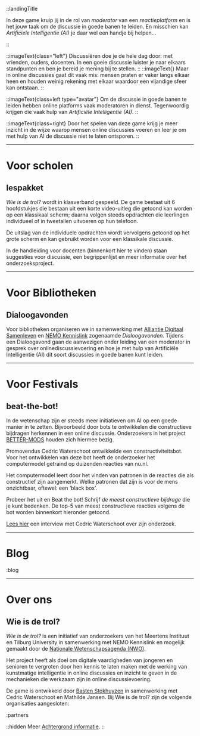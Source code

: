 ::landingTitle

In deze game kruip jij in de rol van _moderator_ van een _reactieplatform_ en is het jouw taak om de discussie in goede banen te leiden. En misschien kan _Artificiele Intelligentie (AI)_ je daar wel een handje bij helpen...

<!-- Zou jij een trol herkennen tussen de reacties op een online artikel? En denk je dat een _getrainde computer_ dat ook zou kunnen? Leer hier meer over _online reageren_, _modereren_ en _Kunstmatige Intelligentie!_ -->

::

<!-- :searchBlob -->

<!-- :scrollMore -->

::imageText{class="left"}
Discussiëren doe je de hele dag door: met vrienden, ouders, docenten. In een goeie discussie luister je naar elkaars standpunten en ben je bereid je mening bij te stellen.
::
::imageText{}
Maar in online discussies gaat dit vaak mis: mensen praten er vaker langs elkaar heen en houden weinig rekening met elkaar waardoor een vijandige sfeer kan ontstaan.
::

::imageText{class=left type="avatar"}
Om de discussie in goede banen te leiden hebben online platforms vaak moderatoren in dienst. Tegenwoordig krijgen die vaak hulp van _Artificiële Intelligentie (AI)_.
::

::imageText{class=right}
Door het spelen van deze game krijg je meer inzicht in de wijze waarop mensen online discussies voeren en leer je om met hulp van AI de discussie niet te laten ontsporen.
::

---

# Voor scholen

## lespakket

_Wie is de trol?_ wordt in klasverband gespeeld. De game bestaat uit 6 hoofdstukjes die bestaan uit een korte video-uitleg die getoond kan worden op een klassikaal scherm; daarna volgen steeds opdrachten die leerlingen individueel of in tweetallen uitvoeren op hun telefoon.

De uitslag van de individuele opdrachten wordt vervolgens getoond op het grote scherm en kan gebruikt worden voor een klassikale discussie.

In de handleiding voor docenten (binnenkort hier te vinden) staan suggesties voor discussie, een begrippenlijst en meer informatie over het onderzoeksproject.

---

# Voor Bibliotheken

## Dialoogavonden

Voor bibliotheken organiseren we in samenwerking met [Alliantie Digitaal Samenleven](https://digitaalsamenleven.nl/) en [NEMO Kennislink](https://www.nemokennislink.nl/) zogenaamde _Dialoogavonden_. Tijdens een Dialoogavond gaan de aanwezigen onder leiding van een moderator in gesprek over onlinediscussievoering en hoe je met hulp van Artificiële Intelligentie (AI) dit soort discussies in goede banen kunt leiden.

---

# Voor Festivals

## beat-the-bot!

In de wetenschap zijn er steeds meer initiatieven om AI op een goede manier in te zetten. Bijvoorbeeld door bots te ontwikkelen die constructieve bijdragen herkennen in een online discussie. Onderzoekers in het project [BETTER-MODS](https://better-mods.uvt.nl/) houden zich hiermee bezig.

Promovendus Cedric Waterschoot ontwikkelde een constructiviteitsbot. Voor het ontwikkelen van deze bot heeft de onderzoeker het computermodel getraind op duizenden reacties van nu.nl.

Het computermodel leert door het vinden van patronen in de reacties die als constructief zijn aangemerkt. Welke patronen dat zijn is voor de mens onzichtbaar, oftewel: een ‘black box’.

Probeer het uit en Beat the bot! Schrijf _de meest constructieve bijdrage_ die je kunt bedenken. De top-5 van meest constructieve reacties volgens de bot worden binnenkort hieronder getoond.

[Lees hier](https://meertens.knaw.nl/2021/06/24/hoe-kan-ai-bijdragen-aan-een-gezonder-debat/) een interview met Cedric Waterschoot over zijn onderzoek.

---

# Blog

:blog

---

# Over ons

## Wie is de trol?

_Wie is de trol?_ is een initiatief van onderzoekers van het Meertens Instituut en Tilburg University in samenwerking met NEMO Kennislink en mogelijk gemaakt door de [Nationale Wetenschapsagenda (NWO)](https://www.nwo.nl/en/researchprogrammes/dutch-research-agenda-nwa).

Het project heeft als doel om digitale vaardigheden van jongeren en senioren te vergroten door hen kennis te laten maken met de werking van kunstmatige intelligentie in online discussies en inzicht te geven in de mechanieken die werkzaam zijn in online discussievoering.

De game is ontwikkeld door [Basten Stokhuyzen](https://bstn.nl) in samenwerking met Cedric Waterschoot en Mathilde Jansen.
Bij Wie is de trol? zijn de volgende organisaties aangesloten:

:partners

::hidden
Meer [Achtergrond informatie](/achtergrond).
::

